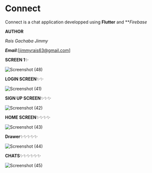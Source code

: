 # Connect

Connect is a chat application developped using **Flutter** and ***Firebase*

**AUTHOR**

*Rais Gachaba Jimmy*

***Email***:[jimmyrais63@gmail.com]
               
**SCREEN 1**✨

![Screenshot (48)](https://user-images.githubusercontent.com/81222691/221850536-52dd821e-98e6-424a-8f2a-6bcaa1f8b4b7.png)


**LOGIN SCREEN**✨✨

![Screenshot (41)](https://user-images.githubusercontent.com/81222691/221848425-ee224581-2117-4b90-91ca-4225f1a2d595.png)

**SIGN UP SCREEN**✨✨✨

![Screenshot (42)](https://user-images.githubusercontent.com/81222691/221850982-e2ebe208-26d0-499b-b2e4-82c180d6337c.png)

**HOME SCREEN**✨✨✨✨

![Screenshot (43)](https://user-images.githubusercontent.com/81222691/221851671-5eda7b20-3b83-4136-b2dd-35bd158b3fd9.png)

**Drawer**✨✨✨✨✨

![Screenshot (44)](https://user-images.githubusercontent.com/81222691/221859636-7fbee39f-380a-4b08-9a66-1ee78e340304.png)

**CHATS**✨✨✨✨✨✨

![Screenshot (45)](https://user-images.githubusercontent.com/81222691/221852017-1ebd483a-7f4e-4495-aed4-84e406634b59.png)
